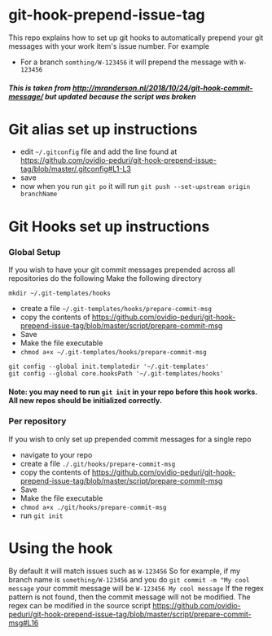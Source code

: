# git-hook-prepend-issue-tag
This repo explains how to set up git hooks to automatically prepend your git messages with your work item's issue number.
For example
- For a branch ```somthing/W-123456``` it will prepend the message with ```W-123456```

##### This is taken from http://mranderson.nl/2018/10/24/git-hook-commit-message/ but updated because the script was broken

# Git alias set up instructions
- edit ```~/.gitconfig``` file and add the line found at https://github.com/ovidio-peduri/git-hook-prepend-issue-tag/blob/master/.gitconfig#L1-L3
- save
- now when you run ```git po``` it will run ```git push --set-upstream origin branchName```

# Git Hooks set up instructions

### Global Setup
If you wish to have your git commit messages prepended across all repositories do the following
Make the following directory
```
mkdir ~/.git-templates/hooks
```
- create a file ```~/.git-templates/hooks/prepare-commit-msg```
- copy the contents of https://github.com/ovidio-peduri/git-hook-prepend-issue-tag/blob/master/script/prepare-commit-msg
- Save
- Make the file executable
- ```chmod a+x ~/.git-templates/hooks/prepare-commit-msg  ```

```
git config --global init.templatedir '~/.git-templates'
git config --global core.hooksPath '~/.git-templates/hooks'
```

#### Note: you may need to run ```git init``` in your repo before this hook works. All new repos should be initialized correctly.

### Per repository
If you wish to only set up prepended commit messages for a single repo
- navigate to your repo
- create a file ```./.git/hooks/prepare-commit-msg```
- copy the contents of https://github.com/ovidio-peduri/git-hook-prepend-issue-tag/blob/master/script/prepare-commit-msg
- Save
- Make the file executable
- ```chmod a+x ./git/hooks/prepare-commit-msg ```
- run ```git init```

# Using the hook
 By default it will match issues such as ```W-123456```
 So for example, if my branch name is ```something/W-123456```
 and you do ```git commit -m "My cool message```
 your commit message will be ```W-123456 My cool message```
 If the regex pattern is not found, then the commit message will not be modified.
 The regex can be modified in the source script https://github.com/ovidio-peduri/git-hook-prepend-issue-tag/blob/master/script/prepare-commit-msg#L16

